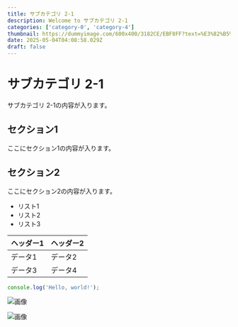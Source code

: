 ```yaml
---
title: サブカテゴリ 2-1
description: Welcome to サブカテゴリ 2-1
categories: ['category-0', 'category-4']
thumbnail: https://dummyimage.com/600x400/3182CE/EBF8FF?text=%E3%82%B5%E3%83%96%E3%82%AB%E3%83%86%E3%82%B4%E3%83%AA+2-1
date: 2025-05-04T04:08:58.029Z
draft: false
---
```


# サブカテゴリ 2-1

サブカテゴリ 2-1の内容が入ります。

## セクション1
ここにセクション1の内容が入ります。

## セクション2
ここにセクション2の内容が入ります。

- リスト1
- リスト2
- リスト3

| ヘッダー1 | ヘッダー2 |
| --------- | --------- |
| データ1   | データ2   |
| データ3   | データ4   |

```javascript
console.log('Hello, world!');
```


![画像](https://dummyimage.com/320x180/2D3748/F5F7FA?text=%E3%82%B5%E3%83%96%E3%82%AB%E3%83%86%E3%82%B4%E3%83%AA+2-1)

![画像](https://dummyimage.com/640x360/1A202C/EDF2F7?text=%E3%82%B5%E3%83%96%E3%82%AB%E3%83%86%E3%82%B4%E3%83%AA+2-1)